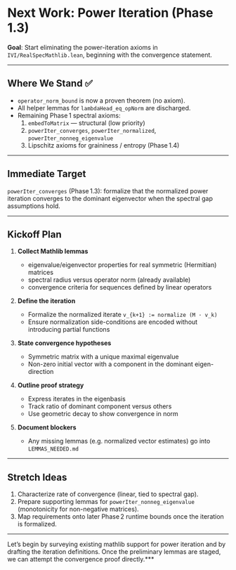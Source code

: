 # Next Work: Power Iteration (Phase 1.3)

**Goal**: Start eliminating the power-iteration axioms in `IVI/RealSpecMathlib.lean`, beginning with the convergence statement.

---

## Where We Stand ✅

- `operator_norm_bound` is now a proven theorem (no axiom).
- All helper lemmas for `lambdaHead_eq_opNorm` are discharged.
- Remaining Phase 1 spectral axioms:
  1. `embedToMatrix` — structural (low priority)
  2. `powerIter_converges`, `powerIter_normalized`, `powerIter_nonneg_eigenvalue`
  3. Lipschitz axioms for graininess / entropy (Phase 1.4)

---

## Immediate Target

`powerIter_converges` (Phase 1.3): formalize that the normalized power iteration converges to the dominant eigenvector when the spectral gap assumptions hold.

---

## Kickoff Plan

1. **Collect Mathlib lemmas**  
   - eigenvalue/eigenvector properties for real symmetric (Hermitian) matrices  
   - spectral radius versus operator norm (already available)  
   - convergence criteria for sequences defined by linear operators

2. **Define the iteration**  
   - Formalize the normalized iterate `v_{k+1} := normalize (M · v_k)`  
   - Ensure normalization side-conditions are encoded without introducing partial functions

3. **State convergence hypotheses**  
   - Symmetric matrix with a unique maximal eigenvalue  
   - Non-zero initial vector with a component in the dominant eigen-direction

4. **Outline proof strategy**  
   - Express iterates in the eigenbasis  
   - Track ratio of dominant component versus others  
   - Use geometric decay to show convergence in norm

5. **Document blockers**  
   - Any missing lemmas (e.g. normalized vector estimates) go into `LEMMAS_NEEDED.md`

---

## Stretch Ideas

1. Characterize rate of convergence (linear, tied to spectral gap).  
2. Prepare supporting lemmas for `powerIter_nonneg_eigenvalue` (monotonicity for non-negative matrices).  
3. Map requirements onto later Phase 2 runtime bounds once the iteration is formalized.

---

Let’s begin by surveying existing mathlib support for power iteration and by drafting the iteration definitions. Once the preliminary lemmas are staged, we can attempt the convergence proof directly.***
